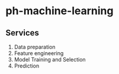 # ph-machine-learning

## Services 
1. Data preparation
2. Feature engineering
3. Model Training and Selection
4. Prediction